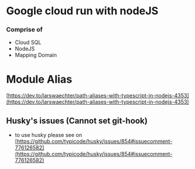 # Google cloud run with nodeJS

### Comprise of

- Cloud SQL
- NodeJS
- Mapping Domain

# Module Alias

[https://dev.to/larswaechter/path-aliases-with-typescript-in-nodejs-4353](https://dev.to/larswaechter/path-aliases-with-typescript-in-nodejs-4353)

## Husky's issues (Cannot set git-hook)

- to use husky please see on [https://github.com/typicode/husky/issues/854#issuecomment-776126582](https://github.com/typicode/husky/issues/854#issuecomment-776126582)

